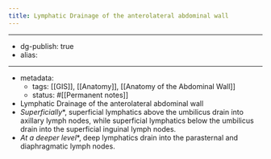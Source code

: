 ```yaml
---
title: Lymphatic Drainage of the anterolateral abdominal wall
---
```


- --
- dg-publish: true
- alias:
- --
- metadata:
	- tags: [[GIS]], [[Anatomy]], [[Anatomy of the Abdominal Wall]]
	- status: #[[Permanent notes]]
- Lymphatic Drainage of the anterolateral abdominal wall
- *Superficially**, superficial lymphatics above the umbilicus drain into axillary lymph nodes, while superficial lymphatics below the umbilicus drain into the superficial inguinal lymph nodes.
- *At a deeper level**, deep lymphatics drain into the parasternal and diaphragmatic lymph nodes.